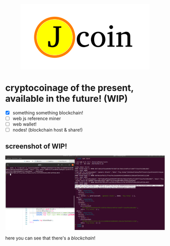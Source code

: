 
<p align="center">
  <img src="./README/jcoin.png"/>
</p>

# cryptocoinage of the present, available in the future! (WIP)

- [x] something something blockchain!
- [ ] web js reference miner
- [ ] web wallet!
- [ ] nodes! (blockchain host & share!)

## screenshot of WIP! 

<p align="center">
  <img src="./README/wip0.png"/>
</p>

here you can see that there's a _blockchain_!
